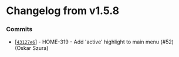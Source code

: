 # Changelog from v1.5.8
### Commits
* [[`43127e6`](http://github.com/smart-evolution/shpanel/commit/43127e6a2ec0bd35e69eb1ac806f645cdbb48c80)] - HOME-319 - Add 'active' highlight to main menu (#52) (Oskar Szura)